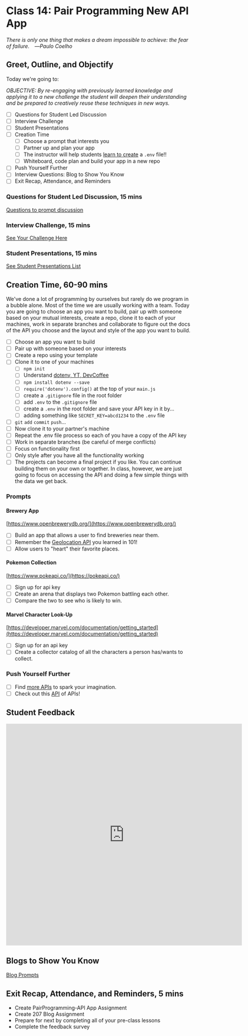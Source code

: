 # Class 14: Pair Programming New API App

<!-- ! HIDE FROM STUDENT; INSTRUCTOR ONLY CONTENT -->
<!-- ## Instructor Only Content - HIDE FROM STUDENTS -->

<!-- ! END INSTRUCTOR ONLY CONTENT -->

*There is only one thing that makes a dream impossible to achieve: the fear of failure. ―Paulo Coelho*

## Greet, Outline, and Objectify

<!-- SMART: Specific, Measurable, Attainable, Relevant, and Timely. -->
<!-- https://examples.yourdictionary.com/well-written-examples-of-learning-objectives.html -->

Today we're going to:
  
*OBJECTIVE: By re-engaging with previously learned knowledge and applying it to a new challenge the student will deepen their understanding and be prepared to creatively reuse these techniques in new ways.*

- [ ] Questions for Student Led Discussion
- [ ] Interview Challenge
- [ ] Student Presentations
- [ ] Creation Time
    - [ ]  Choose a prompt that interests you
    - [ ]  Partner up and plan your app
    - [ ]  The instructor will help students [learn to create](https://medium.com/@thejasonfile/using-dotenv-package-to-create-environment-variables-33da4ac4ea8f) a `.env` file!!
    - [ ]  Whiteboard, code plan and build your app in a new repo
- [ ] Push Yourself Further
- [ ] Interview Questions: Blog to Show You Know
- [ ] Exit Recap, Attendance, and Reminders

### Questions for Student Led Discussion, 15 mins
<!-- This section should be structured with the 5E model: https://lesley.edu/article/empowering-students-the-5e-model-explained -->

[Questions to prompt discussion](./../additionalResources/questionsForDiscussion/qfd-class-14.md)

### Interview Challenge, 15 mins
<!-- The last two E happen here: elaborate and evaluate  -->
<!-- this sections should have a challenge that can be solved with the skills they've learned since their last class. -->
<!-- ! HIDDEN CONTENT: INSTRUCTOR ONLY -->
[See Your Challenge Here](./../additionalResources/interviewChallenges.md)
<!-- ! END HIDDEN CONTENT: INSTRUCTOR ONLY -->

### Student Presentations, 15 mins

[See Student Presentations List](./../additionalResources/studentPresentations.md)

## Creation Time, 60-90 mins

We've done a lot of programming by ourselves but rarely do we program in a bubble alone. Most of the time we are usually working with a team. Today you are going to choose an app you want to build, pair up with someone based on your mutual interests, create a repo, clone it to each of your machines, work in separate branches and collaborate to figure out the docs of the API you choose and the layout and style of the app you want to build.

- [ ] Choose an app you want to build
- [ ] Pair up with someone based on your interests
- [ ] Create a repo using your template
- [ ] Clone it to one of your machines
    - [ ]  `npm init`
    - [ ]  Understand [dotenv, YT, DevCoffee](https://youtu.be/zDup0I2VGmk)
    - [ ]  `npm install dotenv --save`
    - [ ]  `require('dotenv').config()` at the top of your `main.js`
    - [ ]  create a `.gitignore` file in the root folder
    - [ ]  add `.env` to the `.gitignore` file
    - [ ]  create a `.env` in the root folder and save your API key in it by...
    - [ ]  adding something like `SECRET_KEY=abcd1234` to the `.env` file
- [ ] `git` `add` `commit` `push`...
- [ ] Now clone it to your partner's machine
- [ ] Repeat the .env file process so each of you have a copy of the API key
- [ ] Work in separate branches (be careful of merge conflicts)
- [ ] Focus on functionality first
- [ ] Only style after you have all the functionality working
- [ ] The projects can become a final project if you like. You can continue building them on your own or together. In class, however, we are just going to focus on accessing the API and doing a few simple things with the data we get back.

### Prompts

#### Brewery App

[https://www.openbrewerydb.org/](https://www.openbrewerydb.org/)

- [ ] Build an app that allows a user to find breweries near them.
- [ ] Remember the [Geolocation API](https://developer.mozilla.org/en-US/docs/Web/API/Geolocation_API) you learned in 101!
- [ ] Allow users to "heart" their favorite places.

<!-- #### Star Wars Trivia Game

[https://www.swapi.dev](https://swapi.dev/)

Build a game that can challenge two users to answer questions about Star Wars.
If they get it right they get a point added to their side. (Use the logic from your TicTacToe game to get an idea of how to switch users). -->

#### Pokemon Collection

[https://www.pokeapi.co/](https://pokeapi.co/)

- [ ] Sign up for api key
- [ ] Create an arena that displays two Pokemon battling each other.
- [ ] Compare the two to see who is likely to win.

#### Marvel Character Look-Up

[https://developer.marvel.com/documentation/getting_started](https://developer.marvel.com/documentation/getting_started)

- [ ] Sign up for an api key
- [ ] Create a collector catalog of all the characters a person has/wants to collect.

### Push Yourself Further

- [ ] Find [more APIs](https://www.reddit.com/r/webdev/comments/3wrswc/what_are_some_fun_apis_to_play_with/) to spark your imagination.
- [ ] Check out this [API](https://rapidapi.com/) of APIs!

## Student Feedback

<iframe src="https://docs.google.com/forms/d/e/1FAIpQLSd85nNCk_MdnaXCsX7fWl3vYgcqvozzlK2cKq26d2g67Zh8Kg/viewform?embedded=true" width="640" height="600" frameborder="0" marginheight="0" marginwidth="0">Loading…</iframe>

## Blogs to Show You Know

[Blog Prompts](./../additionalResources/blogPrompts.md)

## Exit Recap, Attendance, and Reminders, 5 mins

* Create PairProgramming-API App Assignment
* Create 207 Blog Assignment
* Prepare for next by completing all of your pre-class lessons
* Complete the feedback survey

<!-- <iframe id="openedx-zollege" src="https://openedx.zollege.com/feedback" style="width: 100%; height: 500px; border: 0">Browser not compatible.</iframe>
<script src="https://openedx.zollege.com/assets/index.js" type="application/javascript"></script> -->

<!-- TODO Create 3 question exit questions -->

<!-- TODO INSERT Student Feedback From -->

<!-- TODO INSERT *HIDDEN* Instructor Feedback Form -->

<!-- 
height/width = 1.777 ---- width="655" height="368"
cp workspace/resources/classOutlineTemplate.md docs/module-
 -->